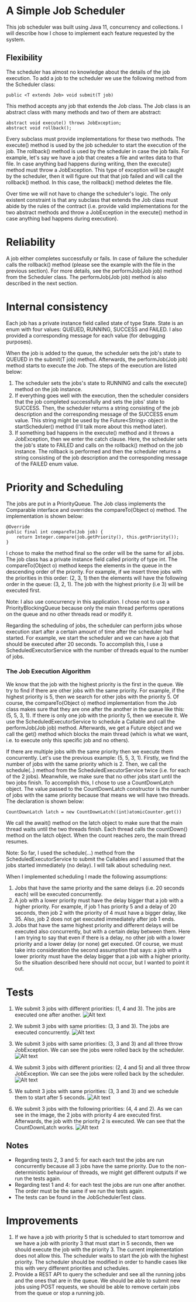 # A Simple Job Scheduler

This job scheduler was built using Java 11, concurrency and collections.
I will describe how I chose to implement each feature requested by the system.

## Flexibility
The scheduler has almost no knowledge about the details of the job execution. To add a job to the scheduler we use the following method from the Scheduler class:

    public <T extends Job> void submit(T job)

This method accepts any job that extends the Job class. The Job class is an abstract class with many methods and two of them are abstract:

    abstract void execute() throws JobException;
    abstract void rollback();

Every subclass must provide implementations for these two methods. The execute() method is used by the job scheduler to start the execution of the job. The rollback() method is used by the scheduler in case the job fails. For example, let's say we have a job that creates a file and writes data to that file. In case anything bad happens during writing, then the execute() method must throw a JobException. This type of exception will be caught by the scheduler, then it will figure out that that job failed and will call the rollback() method. In this case, the rollback() method deletes the file.

Over time we will not have to change the scheduler's logic. The only existent constraint is that any subclass that extends the Job class must abide by the rules of the contract (i.e. provide valid implementations for the two abstract methods and throw a JobException in the execute() method in case anything bad happens during execution).

# Reliability
A job either completes successfully or fails. In case of failure the scheduler calls the rollback() method (please see the example with the file in the previous section). For more details, see the performJob(Job job) method from the Scheduler class. The performJob(Job job) method is also described in the next section.

# Internal consistency
Each job has a private instance field called state of type State. State is an enum with four values: QUEUED, RUNNING, SUCCESS and FAILED. I also provided a corresponding message for each value (for debugging purposes).

When the job is added to the queue, the scheduler sets the job's state to QUEUED in the submit(T job) method. Afterwards, the performJob(Job job) method starts to execute the Job. The steps of the execution are listed below:
1. The scheduler sets the jobs's state to RUNNING and calls the execute() method on the job instance.
2. If everything goes well with the execution, then the scheduler considers that the job completed successfully and sets the jobs' state to SUCCESS. Then, the scheduler returns a string consisting of the job description and the corresponding message of the SUCCESS enum value. This string might be used by the Future\<String> object in the startScheduler() method (I'll talk more about this method later).
3. If something bad happens in the execute() method and it throws a JobException, then we enter the catch clause. Here, the scheduler sets the job's state to FAILED and calls on the rollback() method on the job instance. The rollback is performed and then the scheduler returns a string consisting of the job description and the corresponding message of the FAILED enum value.

# Priority and Scheduling
The jobs are put in a PriorityQueue<Job>. The Job class implements the Comparable interface and overrides the compareTo(Object o) method. The implementation is shown below:


    @Override
    public final int compareTo(Job job) {
        return Integer.compare(job.getPriority(), this.getPriority());
    }

I chose to make the method final so the order will be the same for all jobs. The job class has a private instance field called priority of type int. The compareTo(Object o) method keeps the elements in the queue in the descending order of the priority. For example, if we insert three jobs with the priorities in this order: (2, 3, 1) then the elements will have the following order in the queue: (3, 2, 1). The job with the highest priority (i.e 3) will be executed first.

Note: I also use concurrency in this application. I chose not to use a PriorityBlockingQueue because only the main thread performs operations on the queue and no other threads read or modify it.

Regarding the scheduling of jobs, the scheduler can perform jobs whose execution start after a certain amount of time after the scheduler had started. For example, we start the scheduler and we can have a job that should be executed after 20 seconds. To accomplish this, I use a ScheduledExecutorService with the number of threads equal to the number of jobs.

### The Job Execution Algorithm

We know that the job with the highest priority is the first in the queue. We try to find if there are other jobs with the same priority. For example, if the highest priority is 5, then we search for other jobs with the priority 5. Of course, the compareTo(Object o) method implementation from the Job class makes sure that they are one after the another in the queue like this: (5, 5, 3, 1). If there is only one job with the priority 5, then we execute it. We use the ScheduledExecutorService to schedule a Callable and call the performJob(Job job) method. Afterwards, we get a Future<String> object and we call the get() method which blocks the main thread (which is what we want, i.e. to execute only this specific job and no others).

If there are multiple jobs with the same priority then we execute them concurrently. Let's use the previous example: (5, 5, 3, 1). Firstly, we find the number of jobs with the same priority which is 2. Then, we call the schedule(..) method from the ScheduledExecutorService twice (i.e. for each of the 2 jobs). Meanwhile, we make sure that no other jobs start until the two jobs finish. To accomplish this, I chose to use a CountDownLatch object. The value passed to the CountDownLatch constructor is the number of jobs with the same priority because that means we will have two threads. The declaration is shown below:

    CountDownLatch latch = new CountDownLatch((int)atomicCounter.get())

We call the await() method on the latch object to make sure that the main thread waits until the two threads finish. Each thread calls the countDown() method on the latch object. When the count reaches zero, the main thread resumes.

Note: So far, I used the schedule(...) method from the ScheduledExecutorService to submit the Callables and I assumed that the jobs started immediately (no delay).  I will talk about scheduling next.

When I implemented scheduling I made the following assumptions:
1. Jobs that have the same priority and the same delays (i.e. 20 seconds each) will be executed concurrently.
2. A job with a lower priority must have the delay bigger that a job with a higher priority. For example, if job 1 has priority 5 and a delay of 20 seconds, then job 2 with the priority of 4 must have a bigger delay, like 35. Also, job 2 does not get executed immediately after job 1 ends.
3. Jobs that have the same highest priority and different delays will be executed also concurrently, but with a certain delay between them. Here I am trying to say that even if there is a delay, no other job with a lower priority and a lower delay (or none) get executed. Of course, we must take into consideration the second assumption that says: a job with a lower priority must have the delay bigger that a job with a higher priority. So the situation described here should not occur, but I wanted to point it out.

# Tests
1. We submit 3 jobs with different priorities: (1, 4 and 3). The jobs are executed one after another.
![Alt text](src/main/resources/results/s1.png)
   

2. We submit 3 jobs with same priorities: (3, 3 and 3). The jobs are executed concurrently.
![Alt text](src/main/resources/results/s2.png)
   

3. We submit 3 jobs with same priorities: (3, 3 and 3) and all three throw JobException. We can see the jobs were rolled back by the scheduler. 
![Alt text](src/main/resources/results/s3.png)
   

4. We submit 3 jobs with different priorities: (2, 4 and 5) and all three throw JobException. We can see the jobs were rolled back by the scheduler. 
![Alt text](src/main/resources/results/s4.png)
   

5. We submit 3 jobs with same priorities: (3, 3 and 3) and we schedule them to start after 5 seconds. 
![Alt text](src/main/resources/results/s5.png)


5. We submit 3 jobs with the following priorities: (4, 4 and 2). As we can see in the image, the 2 jobs with priority 4 are executed first. Afterwards, the job with the priority 2 is executed. We can see that the CountDownLatch works.
   ![Alt text](src/main/resources/results/s6.png)
   
## Notes
* Regarding tests 2, 3 and 5: for each each test the jobs are run concurrently because all 3 jobs have the same priority. Due to the non-deterministic behaviour of threads, we might get different outputs if we run the tests again.
* Regarding test 1 and 4: for each test the jobs are run one after another. The order must be the same if we run the tests again.
* The tests can be found in the JobSchedulerTest class.
   
# Improvements
1. If we have a job with priority 5 that is scheduled to start tomorrow and we have a job with priority 3 that must start in 5 seconds, then we should execute the job with the priority 3. The current implementation does not allow this. The scheduler waits to start the job with the highest priority. The scheduler should be modified in order to handle cases like this with very different priorities and schedules.
2. Provide a REST API to query the scheduler and see all the running jobs and the ones that are in the queue. We should be able to submit new jobs using POST requests, we should be able to remove certain jobs from the queue or stop a running job.


   
